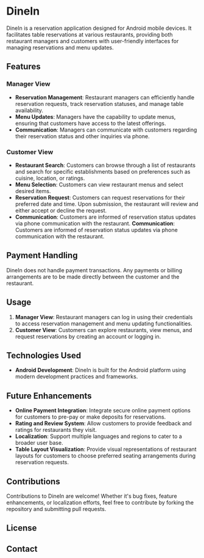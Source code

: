 # DineIn

DineIn is a reservation application designed for Android mobile devices. It facilitates table reservations at various restaurants, providing both restaurant managers and customers with user-friendly interfaces for managing reservations and menu updates.

## Features

### Manager View
- **Reservation Management**: Restaurant managers can efficiently handle reservation requests, track reservation statuses, and manage table availability.
- **Menu Updates**: Managers have the capability to update menus, ensuring that customers have access to the latest offerings.
- **Communication**: Managers can communicate with customers regarding their reservation status and other inquiries via phone.

### Customer View
- **Restaurant Search**: Customers can browse through a list of restaurants and search for specific establishments based on preferences such as cuisine, location, or ratings.
- **Menu Selection**: Customers can view restaurant menus and select desired items.
- **Reservation Request**: Customers can request reservations for their preferred date and time. Upon submission, the restaurant will review and either accept or decline the request.
- **Communication**: Customers are informed of reservation status updates via phone communication with the restaurant.
 **Communication**: Customers are informed of reservation status updates via phone communication with the restaurant.


## Payment Handling
DineIn does not handle payment transactions. Any payments or billing arrangements are to be made directly between the customer and the restaurant.


## Usage
1. **Manager View**: Restaurant managers can log in using their credentials to access reservation management and menu updating functionalities.
2. **Customer View**: Customers can explore restaurants, view menus, and request reservations by creating an account or logging in.

## Technologies Used
- **Android Development**: DineIn is built for the Android platform using modern development practices and frameworks.

## Future Enhancements
- **Online Payment Integration**: Integrate secure online payment options for customers to pre-pay or make deposits for reservations.
- **Rating and Review System**: Allow customers to provide feedback and ratings for restaurants they visit.
- **Localization**: Support multiple languages and regions to cater to a broader user base.
- **Table Layout Visualization**: Provide visual representations of restaurant layouts for customers to choose preferred seating arrangements during reservation requests.

## Contributions
Contributions to DineIn are welcome! Whether it's bug fixes, feature enhancements, or localization efforts, feel free to contribute by forking the repository and submitting pull requests.

## License

## Contact

